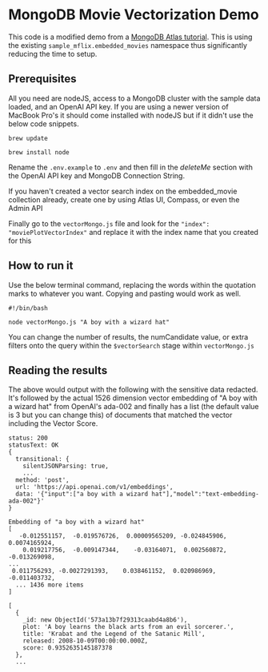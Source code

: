 # MongoDB Movie Vectorization Demo
This code is a modified demo from a [MongoDB Atlas tutorial](https://www.mongodb.com/developer/products/atlas/semantic-search-mongodb-atlas-vector-search/). This is using the existing `sample_mflix.embedded_movies` namespace thus significantly reducing the time to setup.

## Prerequisites
All you need are nodeJS, access to a MongoDB cluster with the sample data loaded, and an OpenAI API key.
If you are using a newer version of MacBook Pro's it should come installed with nodeJS but if it didn't use the below code snippets.

```
brew update
```
```
brew install node
```

Rename the `.env.example` to `.env` and then fill in the _deleteMe_ section with the OpenAI API key and MongoDB Connection String.

If you haven't created a vector search index on the embedded_movie collection already, create one by using Atlas UI, Compass, or even the Admin API

Finally go to the `vectorMongo.js` file and look for the `"index": "moviePlotVectorIndex"` and replace it with the index name that you created for this 

## How to run it
Use the below terminal command, replacing the words within the quotation marks to whatever you want. Copying and pasting would work as well. 
```
#!/bin/bash

node vectorMongo.js "A boy with a wizard hat"
```
You can change the number of results, the numCandidate value, or extra filters onto the query within the `$vectorSearch` stage within `vectorMongo.js`

## Reading the results
The above would output with the following with the sensitive data redacted. It's followed by the actual 1526 dimension vector embedding of "A boy with a wizard hat" from OpenAI's ada-002 and finally has a list (the default value is 3 but you can change this) of documents that matched the vector including the Vector Score. 
```
status: 200
statusText: OK
{
  transitional: {
    silentJSONParsing: true,
    ...
  method: 'post',
  url: 'https://api.openai.com/v1/embeddings',
  data: '{"input":["a boy with a wizard hat"],"model":"text-embedding-ada-002"}'
}

Embedding of "a boy with a wizard hat"
[
   -0.012551157,  -0.019576726,  0.00009565209, -0.024845906,  0.0074165924,
    0.019217756,  -0.009147344,    -0.03164071,  0.002560872,  -0.013269098,
...
 0.011756293, -0.0027291393,    0.038461152,  0.020986969,  -0.011403732,
  ... 1436 more items
]

[
  {
    _id: new ObjectId('573a13b7f29313caabd4a8b6'),
    plot: 'A boy learns the black arts from an evil sorcerer.',
    title: 'Krabat and the Legend of the Satanic Mill',
    released: 2008-10-09T00:00:00.000Z,
    score: 0.9352635145187378
  },
  ...
```